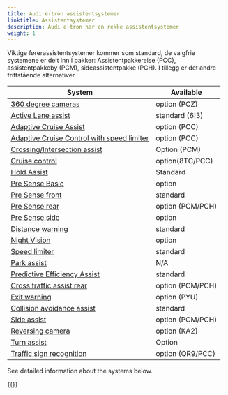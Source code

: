 ```yaml
---
title: Audi e-tron assistentsystemer
linktitle: Assistentsystemer
description: Audi e-tron har en rekke assistentsystemer
weight: 1
---
```


Viktige førerassistentsystemer kommer som standard, de valgfrie systemene er delt inn i pakker: Assistentpakkereise (PCC), assistentpakkeby (PCM), sideassistentpakke (PCH). I tillegg er det andre frittstående alternativer.

| **System**    | **Available** |
| ----------- | ----------- |
| [360 degree cameras](360camera) | option (PCZ) |
| [Active Lane assist](activelaneassist) | standard (6I3)|
| [Adaptive Cruise Assist](adaptivecruiseassist) | option (PCC) |
| [Adaptive Cruise Control with speed limiter](adaptivecruisecontrol) | option (PCC) |
| [Crossing/Intersection assist](crossingassist) | Option (PCM) |
| [Cruise control](cruisecontrol) | option(8TC/PCC) |
| [Hold Assist](holdassist) | Standard |
| [Pre Sense Basic](presensebasic) | option |
| [Pre Sense front](presensefront) | standard |
| [Pre Sense rear](presenserear) | option (PCM/PCH) |
| [Pre Sense side](presenseside) | option |
| [Distance warning](distancewarning) | standard |
| [Night Vision](nightvision) | option |
| [Speed limiter](speedlimiter) | standard |
| [Park assist](parkassist) | N/A |
| [Predictive Efficiency Assist](predictiveefficiencyassist) | standard |
| [Cross traffic assist rear](crosstrafficassistrear) | option (PCM/PCH) |
| [Exit warning](exitwarning) | option (PYU) |
| [Collision avoidance assist](collisionavoidanceassist) | standard |
| [Side assist](sideassist) | option (PCM/PCH) |
| [Reversing camera](reversingcamera) | option (KA2) |
| [Turn assist](turnassist) | Option  |
| [Traffic sign recognition](trafficsignrecognition) | option (QR9/PCC) |


See detailed information about the systems below.

{{<children description="true" />}}
